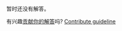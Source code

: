 
暂时还没有解答。

有兴趣[贡献你的解答](https://github.com/BFEdev/BFE.dev-solutions/blob/main/quiz/hoisting-vi_zh.md)吗? [Contribute guideline](https://github.com/BFEdev/BFE.dev-solutions#how-to-contribute)
